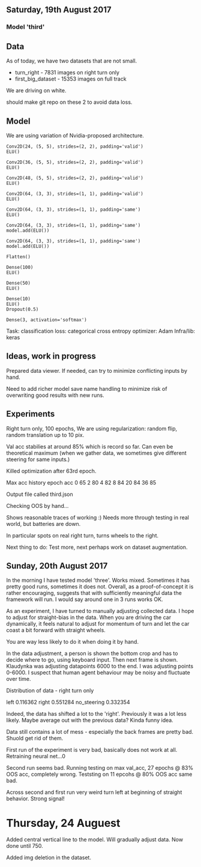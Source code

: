 Saturday, 19th August 2017
------------------------

### Model 'third'

## Data

As of today, we have two datasets that are not small.

- turn_right - 7831 images on right turn only
- first_big_dataset - 15353 images on full track

We are driving on white.

should make git repo on these 2 to avoid data loss.


## Model
We are using variation of Nvidia-proposed architecture.

    Conv2D(24, (5, 5), strides=(2, 2), padding='valid')
    ELU()

    Conv2D(36, (5, 5), strides=(2, 2), padding='valid')
    ELU()

    Conv2D(48, (5, 5), strides=(2, 2), padding='valid')
    ELU()

    Conv2D(64, (3, 3), strides=(1, 1), padding='valid')
    ELU()

    Conv2D(64, (3, 3), strides=(1, 1), padding='same')
    ELU()

    Conv2D(64, (3, 3), strides=(1, 1), padding='same')
    model.add(ELU())

    Conv2D(64, (3, 3), strides=(1, 1), padding='same')
    model.add(ELU())

    Flatten()

    Dense(100)
    ELU()

    Dense(50)
    ELU()

    Dense(10)
    ELU()
    Dropout(0.5)

    Dense(3, activation='softmax')


Task: classification
loss: categorical cross entropy
optimizer: Adam
Infra/lib: keras



## Ideas, work in progress

Prepared data viewer. If needed, can try to minimize conflicting inputs
by hand.

Need to add richer model save name handling to minimize risk of
overwriting good results with new runs.



## Experiments

Right turn only, 100 epochs,
We are using regularization: random flip, random translation up to 10 pix.

Val acc stabilies at around 85% which is record so far.
Can even be theoretical maximum (when we gather data, we sometimes give
different steering for same inputs.)

Killed optimization after 63rd epoch.

Max acc history
epoch acc
0 65
2 80
4 82
8 84
20 84
36 85


Output file called third.json

Checking OOS by hand...

Shows reasonable traces of working :)
Needs more through testing in real world, but batteries are down.

In particular spots on real right turn, turns wheels to the right.

Next thing to do: Test more, next perhaps work on dataset augmentation.



Sunday, 20th August 2017
------------------------

In the morning I have tested model 'three'.
Works mixed. Sometimes it has pretty good runs, sometimes it does not.
Overall, as a proof-of-concept it is rather encouraging, suggests
that with sufficiently meaningful data the framework will run.
I would say around one in 3 runs works OK.


As an experiment, I have turned to manually adjusting  collected data.
I hope to adjust for straight-bias in the data.
When you are driving the car dynamically, it feels natural to adjust
for momentum of turn and let the car coast a bit forward with straight wheels.

You are way less likely to do it when doing it by hand.

In the data adjustment, a person is shown the bottom crop and has to decide
 where to go, using keyboard input. Then next frame is shown.
Klaudynka was adjusting datapoints 6000 to the end. I was adjusting
points 0-6000. I suspect that human agent behaviour may be noisy and
fluctuate over time.

Distribution of data - right turn only

left           0.116362
right          0.551284
no_steering    0.332354

Indeed, the data has shifted a lot to the 'right'. Previously it was a lot less
likely. Maybe average out with the previous data? Kinda funny idea.

Data still contains a lot of mess - especially the back frames are pretty bad.
Shuold get rid of them.


First run of the experiment is very bad, basically does not work at all.
Retraining neural net...0

Second run seems bad. Running testing on max val_acc, 27 epochs @ 83% OOS acc,
completely wrong.
Teststing on 11 epcohs @ 80% OOS acc same bad.

Across second and first run very weird turn left at beginning of straight
behavior. Strong signal!


Thursday, 24 Auguest
====================

Added central vertical line to the model. Will gradually adjust data.
Now done until 750.

Added img deletion in the dataset.
